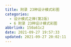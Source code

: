 ```yaml
---
title: 附录 23种设计模式彩图
categories: 
  - 设计模式之禅(第2版)
  - 6 附录 23种设计模式彩图
abbrlink: 150a61c2
date: 2021-09-27 19:57:33
updated: 2021-09-27 20:02:11
---
```


